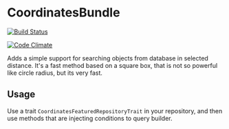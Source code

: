 CoordinatesBundle
=================

[![Build Status](https://travis-ci.org/Wolnosciowiec/CoordinatesBundle.svg?branch=master)](https://travis-ci.org/Wolnosciowiec/CoordinatesBundle)

[![Code Climate](https://codeclimate.com/github/Wolnosciowiec/CoordinatesBundle/badges/gpa.svg)](https://codeclimate.com/github/Wolnosciowiec/CoordinatesBundle)

Adds a simple support for searching objects from database in selected distance.
It's a fast method based on a square box, that is not so powerful like circle radius, but its very fast.

## Usage

Use a trait `CoordinatesFeaturedRepositoryTrait` in your repository, and then
use methods that are injecting conditions to query builder.
